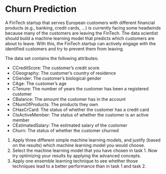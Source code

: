 # Churn Prediction
A FinTech startup that serves European customers with different financial products (e.g., banking, credit cards, ...) is currently facing some headwinds because many of the customers are leaving the FinTech. The data scientist should build a machine learning model that predicts which customers are about to leave. With this, the FinTech startup can actively engage with the identified customers and try to prevent them from leaving.

The data set contains the following attributes:

- CCreditScore: The customer’s credit score
- CGeography: The customer’s country of residence
- CGender: The customer’s biological gender
- CAge: The customer’s age
- CTenure: The number of years the customer has been a registered customer
- CBalance: The amount the customer has in the account
- CNumOfProducts: The products they own
- CHasCrCard: The status of whether the customer has a credit card
- CIsActiveMember: The status of whether the customer is an active member
- CEstimatedSalary: The estimated salary of the customer
- Churn: The status of whether the customer churned
1. Apply three different simple machine learning models, and justify (based on the results) which machine learning model you would choose.
2. Select the machine learning model that you have chosen in task 1. Now try optimizing your results by applying the advanced concepts.
3. Apply one ensemble learning technique to see whether those techniques lead to a better performance than in task 1 and task 2. 
